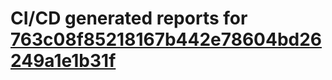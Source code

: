 # CI/CD generated reports for [763c08f85218167b442e78604bd26249a1e1b31f](https://github.com/hydephp/develop/commit/763c08f85218167b442e78604bd26249a1e1b31f)
